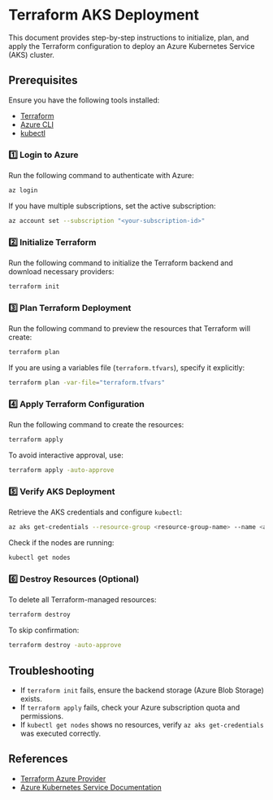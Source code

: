 # Terraform AKS Deployment

This document provides step-by-step instructions to initialize, plan, and apply the Terraform configuration to deploy an Azure Kubernetes Service (AKS) cluster.

## Prerequisites
Ensure you have the following tools installed:
- [Terraform](https://developer.hashicorp.com/terraform/tutorials/aws-get-started/install-cli)
- [Azure CLI](https://learn.microsoft.com/en-us/cli/azure/install-azure-cli)
- [kubectl](https://kubernetes.io/docs/tasks/tools/install-kubectl/)

### 1️⃣ **Login to Azure**
Run the following command to authenticate with Azure:
```sh
az login
```
If you have multiple subscriptions, set the active subscription:
```sh
az account set --subscription "<your-subscription-id>"
```

### 2️⃣ **Initialize Terraform**
Run the following command to initialize the Terraform backend and download necessary providers:
```sh
terraform init
```

### 3️⃣ **Plan Terraform Deployment**
Run the following command to preview the resources that Terraform will create:
```sh
terraform plan
```
If you are using a variables file (`terraform.tfvars`), specify it explicitly:
```sh
terraform plan -var-file="terraform.tfvars"
```

### 4️⃣ **Apply Terraform Configuration**
Run the following command to create the resources:
```sh
terraform apply
```
To avoid interactive approval, use:
```sh
terraform apply -auto-approve
```

### 5️⃣ **Verify AKS Deployment**
Retrieve the AKS credentials and configure `kubectl`:
```sh
az aks get-credentials --resource-group <resource-group-name> --name <aks-cluster-name>
```
Check if the nodes are running:
```sh
kubectl get nodes
```

### 6️⃣ **Destroy Resources (Optional)**
To delete all Terraform-managed resources:
```sh
terraform destroy
```
To skip confirmation:
```sh
terraform destroy -auto-approve
```

## Troubleshooting
- If `terraform init` fails, ensure the backend storage (Azure Blob Storage) exists.
- If `terraform apply` fails, check your Azure subscription quota and permissions.
- If `kubectl get nodes` shows no resources, verify `az aks get-credentials` was executed correctly.

## References
- [Terraform Azure Provider](https://registry.terraform.io/providers/hashicorp/azurerm/latest/docs)
- [Azure Kubernetes Service Documentation](https://learn.microsoft.com/en-us/azure/aks/)

